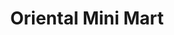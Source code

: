 ---
title: "Oriental Mini Mart"
url: /mount-vernon/oriental-mini-mart-riverside-drive/
shop: Lebensmittel
---